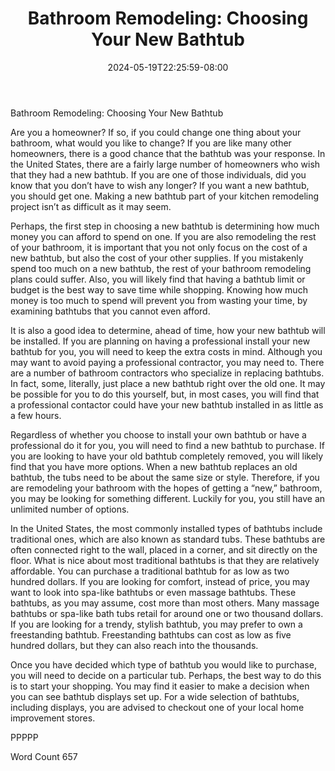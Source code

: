 ﻿---
title: "Bathroom Remodeling: Choosing Your New Bathtub"
date: 2024-05-19T22:25:59-08:00
description: "Bathroom Remodeling Tips for Web Success"
featured_image: "/images/Bathroom Remodeling.jpg"
tags: ["Bathroom Remodeling"]
---

Bathroom Remodeling: Choosing Your New Bathtub

Are you a homeowner?  If so, if you could change one thing about your bathroom, what would you like to change? If you are like many other homeowners, there is a good chance that the bathtub was your response.  In the United States, there are a fairly large number of homeowners who wish that they had a new bathtub.  If you are one of those individuals, did you know that you don’t have to wish any longer? If you want a new bathtub, you should get one.  Making a new bathtub part of your kitchen remodeling project isn’t as difficult as it may seem.

Perhaps, the first step in choosing a new bathtub is determining how much money you can afford to spend on one. If you are also remodeling the rest of your bathroom, it is important that you not only focus on the cost of a new bathtub, but also the cost of your other supplies. If you mistakenly spend too much on a new bathtub, the rest of your bathroom remodeling plans could suffer. Also, you will likely find that having a bathtub limit or budget is the best way to save time while shopping. Knowing how much money is too much to spend will prevent you from wasting your time, by examining bathtubs that you cannot even afford.

It is also a good idea to determine, ahead of time, how your new bathtub will be installed.  If you are planning on having a professional install your new bathtub for you, you will need to keep the extra costs in mind. Although you may want to avoid paying a professional contractor, you may need to. There are a number of bathroom contractors who specialize in replacing bathtubs. In fact, some, literally, just place a new bathtub right over the old one.  It may be possible for you to do this yourself, but, in most cases, you will find that a professional contactor could have your new bathtub installed in as little as a few hours.

Regardless of whether you choose to install your own bathtub or have a professional do it for you, you will need to find a new bathtub to purchase.  If you are looking to have your old bathtub completely removed, you will likely find that you have more options.  When a new bathtub replaces an old bathtub, the tubs need to be about the same size or style. Therefore, if you are remodeling your bathroom with the hopes of getting a “new,” bathroom, you may be looking for something different.  Luckily for you, you still have an unlimited number of options.

In the United States, the most commonly installed types of bathtubs include traditional ones, which are also known as standard tubs. These bathtubs are often connected right to the wall, placed in a corner, and sit directly on the floor.  What is nice about most traditional bathtubs is that they are relatively affordable.  You can purchase a traditional bathtub for as low as two hundred dollars.  If you are looking for comfort, instead of price, you may want to look into spa-like bathtubs or even massage bathtubs. These bathtubs, as you may assume, cost more than most others.  Many massage bathtubs or spa-like bath tubs retail for around one or two thousand dollars.  If you are looking for a trendy, stylish bathtub, you may prefer to own a freestanding bathtub. Freestanding bathtubs can cost as low as five hundred dollars, but they can also reach into the thousands.

Once you have decided which type of bathtub you would like to purchase, you will need to decide on a particular tub. Perhaps, the best way to do this is to start your shopping. You may find it easier to make a decision when you can see bathtub displays set up.  For a wide selection of bathtubs, including displays, you are advised to checkout one of your local home improvement stores.

PPPPP

Word Count 657

